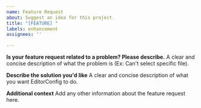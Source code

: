 ```yaml
---
name: Feature Request
about: Suggest an idea for this project.
title: "[FEATURE] "
labels: enhancement
assignees: ''

---
```


**Is your feature request related to a problem? Please describe.**
A clear and concise description of what the problem is (Ex: Can't select specific file).

**Describe the solution you'd like**
A clear and concise description of what you want EditorConfig to do.

**Additional context**
Add any other information about the feature request here.

